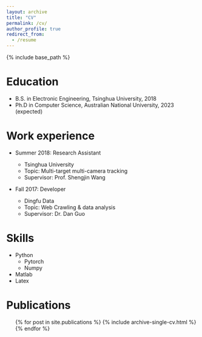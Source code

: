 ```yaml
---
layout: archive
title: "CV"
permalink: /cv/
author_profile: true
redirect_from:
  - /resume
---
```


{% include base_path %}

Education
======
* B.S. in Electronic Engineering, Tsinghua University, 2018
* Ph.D in Computer Science, Australian National University, 2023 (expected)

Work experience
======
* Summer 2018: Research Assistant
  * Tsinghua University
  * Topic: Multi-target multi-camera tracking
  * Supervisor: Prof. Shengjin Wang

* Fall 2017: Developer
  * Dingfu Data
  * Topic: Web Crawling & data analysis
  * Supervisor: Dr. Dan Guo
  
Skills
======
* Python
  * Pytorch
  * Numpy
* Matlab
* Latex

Publications
======
  <ul>{% for post in site.publications %}
    {% include archive-single-cv.html %}
  {% endfor %}</ul>
  
<!-- Talks
======
  <ul>{% for post in site.talks %}
    {% include archive-single-talk-cv.html %}
  {% endfor %}</ul> -->
  
<!-- Teaching
======
  <ul>{% for post in site.teaching %}
    {% include archive-single-cv.html %}
  {% endfor %}</ul> -->
  
<!-- Service and leadership
======
* Currently signed in to 43 different slack teams -->
